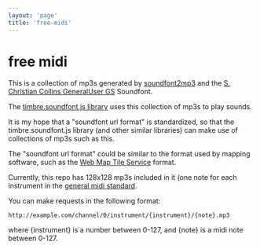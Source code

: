 ```yaml
---
layout: 'page'
title: 'free-midi'
---
```


# free midi

This is a collection of mp3s generated by
[soundfont2mp3](https://github.com/skratchdot/soundfont2mp3/) and the
[S. Christian Collins GeneralUser GS](http://www.schristiancollins.com/generaluser.php) Soundfont.

The [timbre.soundfont.js library](https://github.com/skratchdot/timbre.soundfont.js/) uses this
collection of mp3s to play sounds.

It is my hope that a "soundfont url format" is standardized, so that
the timbre.soundfont.js library (and other similar libraries) can make
use of collections of mp3s such as this.

The "soundfont url format" could be similar to the format used by mapping software,
such as the [Web Map Tile Service](http://en.wikipedia.org/wiki/Web_Map_Tile_Service) format.

Currently, this repo has 128x128 mp3s included in it (one note for each
instrument in the [general midi standard](http://en.wikipedia.org/wiki/General_MIDI#Program_change_events).

You can make requests in the following format:

    http://example.com/channel/0/instrument/{instrument}/{note}.mp3

where {instrument} is a number between 0-127, and {note} is a midi note between 0-127.
